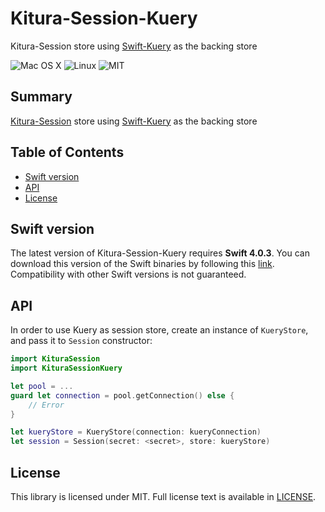 # Kitura-Session-Kuery
Kitura-Session store using [Swift-Kuery](https://github.com/IBM-Swift/Swift-Kuery) as the backing store

![Mac OS X](https://img.shields.io/badge/os-Mac%20OS%20X-green.svg?style=flat)
![Linux](https://img.shields.io/badge/os-linux-green.svg?style=flat)
![MIT](https://img.shields.io/badge/license-MIT-blue.svg?style=flat)

## Summary
 [Kitura-Session](https://github.com/IBM-Swift/Kitura-Session) store using [Swift-Kuery](https://github.com/IBM-Swift/Swift-Kuery) as the backing store

## Table of Contents
* [Swift version](#swift-version)
* [API](#api)
* [License](#license)

## Swift version
The latest version of Kitura-Session-Kuery requires **Swift 4.0.3**. You can download this version of the Swift binaries by following this [link](https://swift.org/download/). Compatibility with other Swift versions is not guaranteed.

## API
In order to use Kuery as session store, create an instance of `KueryStore`, and pass it to `Session` constructor:

```swift
import KituraSession
import KituraSessionKuery

let pool = ...
guard let connection = pool.getConnection() else {
    // Error
}

let kueryStore = KueryStore(connection: kueryConnection)
let session = Session(secret: <secret>, store: kueryStore)
```

## License
This library is licensed under MIT. Full license text is available in [LICENSE](LICENSE).